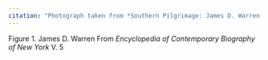 ```yaml
---
citation: "Photograph taken from *Southern Pilgrimage: James D. Warren's 1840-41 Letters From Kentucky and Mississippi* by Charles D. Warren, December 2017."
---
```

Figure 1. James D. Warren From *Encyclopedia of Contemporary Biography of New York* V. 5
